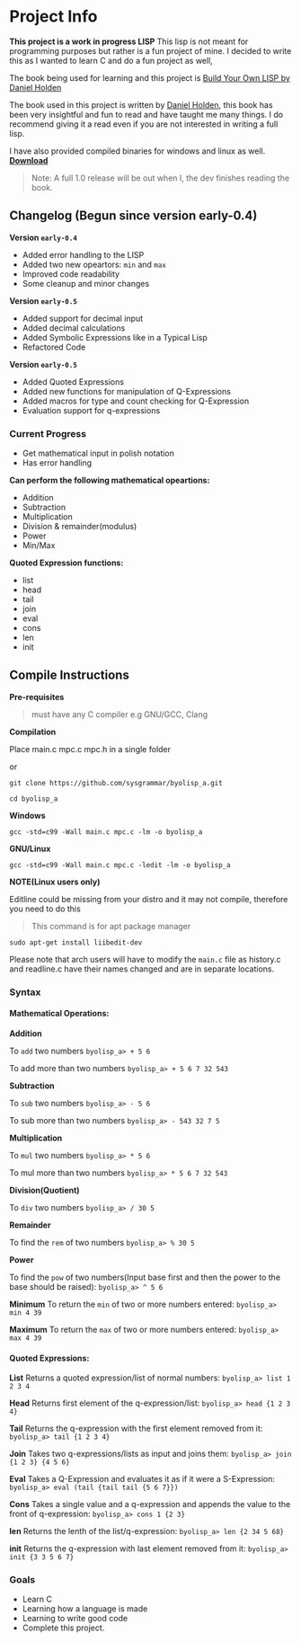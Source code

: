 
# Project Info

**This project is a work in progress LISP**
This lisp is not meant for programming purposes but rather is a fun project of mine. I decided to write this as I wanted to learn C and do a fun project as well,

The book being used for learning and this project is [Build Your Own LISP by Daniel Holden](http://buildyourownlisp.com/)

The book used in this project is written by [Daniel Holden](https://github.com/orangeduck), this book has been very insightful and fun to read and have taught me many things.
I do recommend giving it a read even if you are not interested in writing a full lisp.

I have also provided compiled binaries for windows and linux as well.
**[Download](https://github.com/sysgrammar/byolisp_a/releases)**

> Note: A full 1.0 release will be out when I, the dev finishes reading the book.

## Changelog (Begun since version early-0.4)
**Version `early-0.4`**
- Added error handling to the LISP
- Added two new opeartors: `min` and `max`
- Improved code readability
- Some cleanup and minor changes

**Version `early-0.5`**
- Added support for decimal input
- Added decimal calculations
- Added Symbolic Expressions like in a Typical Lisp
- Refactored Code

**Version `early-0.5`**
- Added Quoted Expressions
- Added new functions for manipulation of Q-Expressions
- Added macros for type and count checking for Q-Expression
- Evaluation support for q-expressions

### Current Progress

- Get mathematical input in polish notation
- Has error handling

**Can perform the following mathematical opeartions:**
- Addition
- Subtraction
- Multiplication
- Division & remainder(modulus)
- Power
- Min/Max

**Quoted Expression functions:**
- list
- head
- tail
- join
- eval
- cons
- len
- init

## Compile Instructions

**Pre-requisites**
> must have any C compiler e.g GNU/GCC, Clang

**Compilation**

Place main.c mpc.c mpc.h in a single folder 

or

```git clone https://github.com/sysgrammar/byolisp_a.git```

```cd byolisp_a```
    
**Windows**

```gcc -std=c99 -Wall main.c mpc.c -lm -o byolisp_a```

**GNU/Linux**

```gcc -std=c99 -Wall main.c mpc.c -ledit -lm -o byolisp_a```

**NOTE(Linux users only)**

Editline could be missing from your distro and it may not compile, therefore you need to do this

>This command is for apt package manager 

```sudo apt-get install liibedit-dev```

Please note that arch users will have to modify the `main.c` file as history.c and readline.c have their names changed and are in separate locations.



### Syntax

#### Mathematical Operations:

**Addition**

To `add` two numbers
```byolisp_a> + 5 6```

To add more than two numbers
```byolisp_a> + 5 6 7 32 543```

**Subtraction**

To `sub` two numbers
```byolisp_a> - 5 6```

To sub more than two numbers
```byolisp_a> - 543 32 7 5```

**Multiplication**

To `mul` two numbers
```byolisp_a> * 5 6```

To mul more than two numbers
```byolisp_a> * 5 6 7 32 543```

**Division(Quotient)**

To `div` two numbers
```byolisp_a> / 30 5```

**Remainder**

To find the `rem` of two numbers
```byolisp_a> % 30 5```

**Power**

To find the `pow` of two numbers(Input base first and then the power to the base should be raised):
```byolisp_a> ^ 5 6```

**Minimum**
To return the `min` of two or more numbers entered:
```byolisp_a> min 4 39```

**Maximum**
To return the `max` of two or more numbers entered:
```byolisp_a> max 4 39```

#### Quoted Expressions:

**List**
Returns a quoted expression/list of normal numbers:
```byolisp_a> list 1 2 3 4```

**Head**
Returns first element of the q-expression/list:
```byolisp_a> head {1 2 3 4}```

**Tail**
Returns the q-expression with the first element removed from it:
```byolisp_a> tail {1 2 3 4}```

**Join**
Takes two q-expressions/lists as input and joins them:
```byolisp_a> join {1 2 3} {4 5 6}```

**Eval**
Takes a Q-Expression and evaluates it as if it were a S-Expression:
```byolisp_a> eval (tail {tail tail {5 6 7}})```

**Cons**
Takes a single value and a q-expression and appends the value to the front of q-expression:
```byolisp_a> cons 1 {2 3}```

**len**
Returns the lenth of the list/q-expression:
```byolisp_a> len {2 34 5 68}```

**init**
Returns the q-expression with last element removed from it:
```byolisp_a> init {3 3 5 6 7}```


### Goals

- Learn C
- Learning how a language is made
- Learning to write good code
- Complete this project.